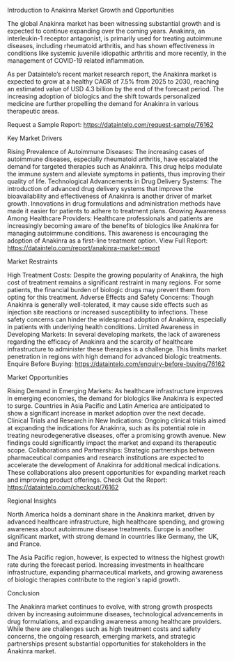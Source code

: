 Introduction to Anakinra Market Growth and Opportunities

The global Anakinra market has been witnessing substantial growth and is expected to continue expanding over the coming years. Anakinra, an interleukin-1 receptor antagonist, is primarily used for treating autoimmune diseases, including rheumatoid arthritis, and has shown effectiveness in conditions like systemic juvenile idiopathic arthritis and more recently, in the management of COVID-19 related inflammation. 

As per Dataintelo’s recent market research report, the Anakinra market is expected to grow at a healthy CAGR of 7.5% from 2025 to 2030, reaching an estimated value of USD 4.3 billion by the end of the forecast period. The increasing adoption of biologics and the shift towards personalized medicine are further propelling the demand for Anakinra in various therapeutic areas.

Request a Sample Report: https://dataintelo.com/request-sample/76162

Key Market Drivers

Rising Prevalence of Autoimmune Diseases: The increasing cases of autoimmune diseases, especially rheumatoid arthritis, have escalated the demand for targeted therapies such as Anakinra. This drug helps modulate the immune system and alleviate symptoms in patients, thus improving their quality of life.
Technological Advancements in Drug Delivery Systems: The introduction of advanced drug delivery systems that improve the bioavailability and effectiveness of Anakinra is another driver of market growth. Innovations in drug formulations and administration methods have made it easier for patients to adhere to treatment plans.
Growing Awareness Among Healthcare Providers: Healthcare professionals and patients are increasingly becoming aware of the benefits of biologics like Anakinra for managing autoimmune conditions. This awareness is encouraging the adoption of Anakinra as a first-line treatment option.
View Full Report: https://dataintelo.com/report/anakinra-market-report

Market Restraints

High Treatment Costs: Despite the growing popularity of Anakinra, the high cost of treatment remains a significant restraint in many regions. For some patients, the financial burden of biologic drugs may prevent them from opting for this treatment.
Adverse Effects and Safety Concerns: Though Anakinra is generally well-tolerated, it may cause side effects such as injection site reactions or increased susceptibility to infections. These safety concerns can hinder the widespread adoption of Anakinra, especially in patients with underlying health conditions.
Limited Awareness in Developing Markets: In several developing markets, the lack of awareness regarding the efficacy of Anakinra and the scarcity of healthcare infrastructure to administer these therapies is a challenge. This limits market penetration in regions with high demand for advanced biologic treatments.
Enquire Before Buying: https://dataintelo.com/enquiry-before-buying/76162

Market Opportunities

Rising Demand in Emerging Markets: As healthcare infrastructure improves in emerging economies, the demand for biologics like Anakinra is expected to surge. Countries in Asia Pacific and Latin America are anticipated to show a significant increase in market adoption over the next decade.
Clinical Trials and Research in New Indications: Ongoing clinical trials aimed at expanding the indications for Anakinra, such as its potential role in treating neurodegenerative diseases, offer a promising growth avenue. New findings could significantly impact the market and expand its therapeutic scope.
Collaborations and Partnerships: Strategic partnerships between pharmaceutical companies and research institutions are expected to accelerate the development of Anakinra for additional medical indications. These collaborations also present opportunities for expanding market reach and improving product offerings.
Check Out the Report: https://dataintelo.com/checkout/76162

Regional Insights

North America holds a dominant share in the Anakinra market, driven by advanced healthcare infrastructure, high healthcare spending, and growing awareness about autoimmune disease treatments. Europe is another significant market, with strong demand in countries like Germany, the UK, and France.

The Asia Pacific region, however, is expected to witness the highest growth rate during the forecast period. Increasing investments in healthcare infrastructure, expanding pharmaceutical markets, and growing awareness of biologic therapies contribute to the region's rapid growth.

Conclusion

The Anakinra market continues to evolve, with strong growth prospects driven by increasing autoimmune diseases, technological advancements in drug formulations, and expanding awareness among healthcare providers. While there are challenges such as high treatment costs and safety concerns, the ongoing research, emerging markets, and strategic partnerships present substantial opportunities for stakeholders in the Anakinra market.
